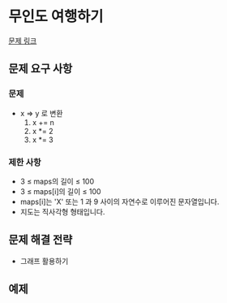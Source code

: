# 무인도 여행하기

[문제 링크](https://school.programmers.co.kr/learn/courses/30/lessons/154540)

## 문제 요구 사항

### 문제

- x => y 로 변환
  1. x += n
  2. x *= 2
  3. x *= 3

### 제한 사항

- 3 ≤ maps의 길이 ≤ 100
- 3 ≤ maps[i]의 길이 ≤ 100
- maps[i]는 'X' 또는 1 과 9 사이의 자연수로 이루어진 문자열입니다.
- 지도는 직사각형 형태입니다.

## 문제 해결 전략

- 그래프 활용하기

## 예제
